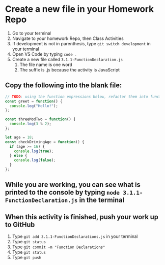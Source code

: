 # Create a new file in your Homework Repo

1. Go to your terminal
2. Navigate to your homework Repo, then Class Activities
3. If development is not in parenthesis, type `git switch development` in your terminal
4. Open VS Code by typing `code .`
5. Create a new file called `3.1.1-FunctionDeclaration.js`
    1. The file name is one word
    2. The suffix is .js because the activity is JavaScript

## Copy the following into the blank file:

```javascript
// TODO: using the function expressions below, refactor them into function declarations
const greet = function() {
  console.log("Hello!");
};

const threeModTwo = function() {
  console.log(3 % 2);
};

let age = 18;
const checkDrivingAge = function() {
  if (age >= 16) {
    console.log(true);
  } else {
    console.log(false);
  }
};
```

## While you are working, you can see what is printed to the console by typing `node 3.1.1-FunctionDeclaration.js` in the terminal

## When this activity is finished, push your work up to GitHub

1. Type `git add 3.1.1-FunctionDeclarations.js` in your terminal
2. Type `git status`
3. Type `git commit -m "Function Declarations"`
4. Type `git status`
5. Type `git push`
